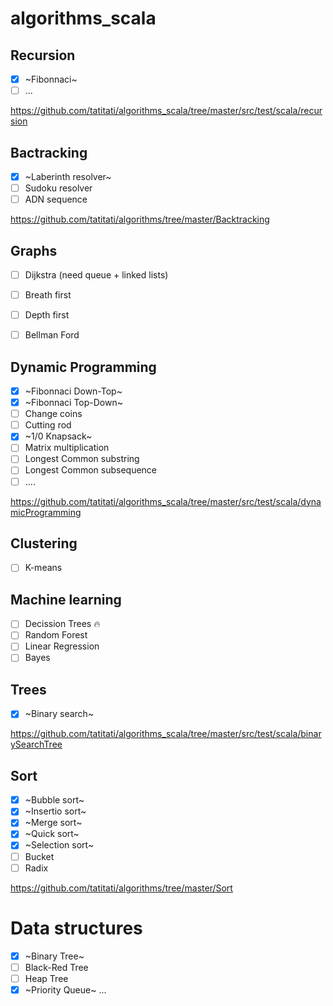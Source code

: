 # algorithms_scala

## Recursion
- [x] ~Fibonnaci~
- [ ] ...

https://github.com/tatitati/algorithms_scala/tree/master/src/test/scala/recursion

## Bactracking

- [x] ~Laberinth resolver~
- [ ] Sudoku resolver
- [ ] ADN sequence

https://github.com/tatitati/algorithms/tree/master/Backtracking

## Graphs

- [ ] Dijkstra (need queue + linked lists)
- [ ] Breath first
- [ ] Depth first
- [ ] Bellman Ford


## Dynamic Programming
- [x] ~Fibonnaci Down-Top~
- [x] ~Fibonnaci Top-Down~
- [ ] Change coins
- [ ] Cutting rod
- [x] ~1/0 Knapsack~
- [ ] Matrix multiplication
- [ ] Longest Common substring
- [ ] Longest Common subsequence
- [ ] ....

https://github.com/tatitati/algorithms_scala/tree/master/src/test/scala/dynamicProgramming

## Clustering

- [ ] K-means

## Machine learning

- [ ] Decission Trees :fire:
- [ ] Random Forest
- [ ] Linear Regression
- [ ] Bayes

## Trees

- [x] ~Binary search~

https://github.com/tatitati/algorithms_scala/tree/master/src/test/scala/binarySearchTree

## Sort

- [x] ~Bubble sort~
- [x] ~Insertio sort~
- [x] ~Merge sort~
- [x] ~Quick sort~
- [x] ~Selection sort~
- [ ] Bucket
- [ ] Radix

https://github.com/tatitati/algorithms/tree/master/Sort

# Data structures

- [x] ~Binary Tree~
- [ ] Black-Red Tree
- [ ] Heap Tree
- [x] ~Priority Queue~
 ...
